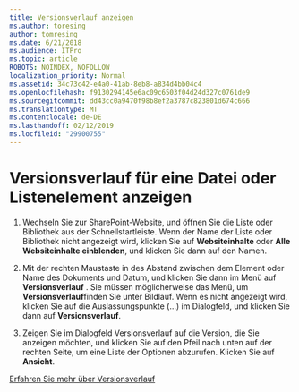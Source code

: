 ```yaml
---
title: Versionsverlauf anzeigen
ms.author: toresing
author: tomresing
ms.date: 6/21/2018
ms.audience: ITPro
ms.topic: article
ROBOTS: NOINDEX, NOFOLLOW
localization_priority: Normal
ms.assetid: 34c73c42-e4a0-41ab-8eb8-a834d4bb04c4
ms.openlocfilehash: f9130294145e6ac09c6503f04d24d327c0761de9
ms.sourcegitcommit: dd43cc0a9470f98b8ef2a3787c823801d674c666
ms.translationtype: MT
ms.contentlocale: de-DE
ms.lasthandoff: 02/12/2019
ms.locfileid: "29900755"
---
```

# <a name="view-version-history-of-a-file-or-list-item"></a>Versionsverlauf für eine Datei oder Listenelement anzeigen

1. Wechseln Sie zur SharePoint-Website, und öffnen Sie die Liste oder Bibliothek aus der Schnellstartleiste. Wenn der Name der Liste oder Bibliothek nicht angezeigt wird, klicken Sie auf **Websiteinhalte** oder **Alle Websiteinhalte einblenden**, und klicken Sie dann auf den Namen.
    
2. Mit der rechten Maustaste in des Abstand zwischen dem Element oder Name des Dokuments und Datum, und klicken Sie dann im Menü auf **Versionsverlauf** . Sie müssen möglicherweise das Menü, um **Versionsverlauf**finden Sie unter Bildlauf. Wenn es nicht angezeigt wird, klicken Sie auf die Auslassungspunkte (...) im Dialogfeld, und klicken Sie dann auf **Versionsverlauf**.
    
3. Zeigen Sie im Dialogfeld Versionsverlauf auf die Version, die Sie anzeigen möchten, und klicken Sie auf den Pfeil nach unten auf der rechten Seite, um eine Liste der Optionen abzurufen. Klicken Sie auf **Ansicht**.
    
[Erfahren Sie mehr über Versionsverlauf](https://go.microsoft.com/fwlink/?linkid=875709)
  


